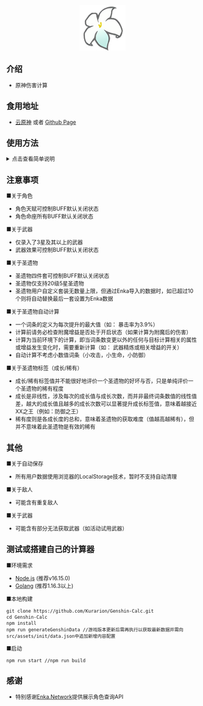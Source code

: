 
<p align="center">
    <img src="./logo-readme.png" height="120">
<p>


## 介绍

+ 原神伤害计算

## 食用地址

+ <a href="https://genshin-calc.sirokuma.cc/" target="_blank">云原神</a> 或者 <a href="https://kurarion.github.io/Genshin-Calc/" target="_blank">Github Page</a> 

## 使用方法

<details>
    <summary>点击查看简单说明</summary>
    <img src="./doc/example_ch_sim_1.png">
    <br>
    <img src="./doc/example_ch_sim_2.png">
    <br>
    <img src="./doc/example_ch_sim_3.png">
</details>

## 注意事项

■关于角色 

+ 角色天赋可控制BUFF默认关闭状态
+ 角色命座所有BUFF默认关闭状态

■关于武器

+ 仅录入了3星及其以上的武器
+ 武器效果可控制BUFF默认关闭状态

■关于圣遗物

+ 圣遗物四件套可控制BUFF默认关闭状态
+ 圣遗物仅支持20级5星圣遗物
+ 圣遗物用户自定义套装无数量上限，但通过Enka导入的数据时，如已超过10个则将自动替换最后一套设置为Enka数据

■关于圣遗物自动计算

+ 一个词条的定义为每次提升的最大值（如： 暴击率为3.9%）
+ 计算前请务必检查附魔增益是否处于开启状态（如果计算为附魔后的伤害）
+ 计算为当前环境下的计算，即当词条数变更以外的任何与目标计算相关的属性或增益发生变化时，需要重新计算（如： 武器精炼或相关增益的开关）
+ 自动计算不考虑小数值词条（小攻击，小生命，小防御）

■关于圣遗物标签（成长/稀有）

+ 成长/稀有标签值并不能很好地评价一个圣遗物的好坏与否，只是单纯评价一个圣遗物的稀有程度
+ 成长是非线性，涉及每次的成长值与成长次数，而并非最终词条数值的线性值差，越大的成长值且越多的成长次数可以显著提升成长标签值，意味着越接近XX之王（例如：防御之王）
+ 稀有度则是各成长度的总和，意味着圣遗物的获取难度（值越高越稀有），但并不意味着此圣遗物是有效的稀有

## 其他

■关于自动保存

+ 所有用户数据使用浏览器的LocalStorage技术，暂时不支持自动清理

■关于敌人

+ 可能含有重复敌人

■关于武器

+ 可能含有部分无法获取武器（如活动试用武器）

## 测试或搭建自己的计算器

■环境需求

+ <a href="https://nodejs.org/en/download/" target="_blank">Node.js</a> (推荐v16.15.0)
+ <a href="https://go.dev/dl/" target="_blank">Golang</a> (推荐1.16.3以上)

■本地构建

```
git clone https://github.com/Kurarion/Genshin-Calc.git
cd Genshin-Calc
npm install
npm run generateGenshinData //游戏版本更新后需再执行以获取最新数据并需向src/assets/init/data.json中追加新增内容配置
```

■启动

```
npm run start //npm run build
```

## 感谢

+ 特别感谢<a href="https://github.com/EnkaNetwork/API-docs/" target="_blank">Enka.Network</a>提供展示角色查询API
